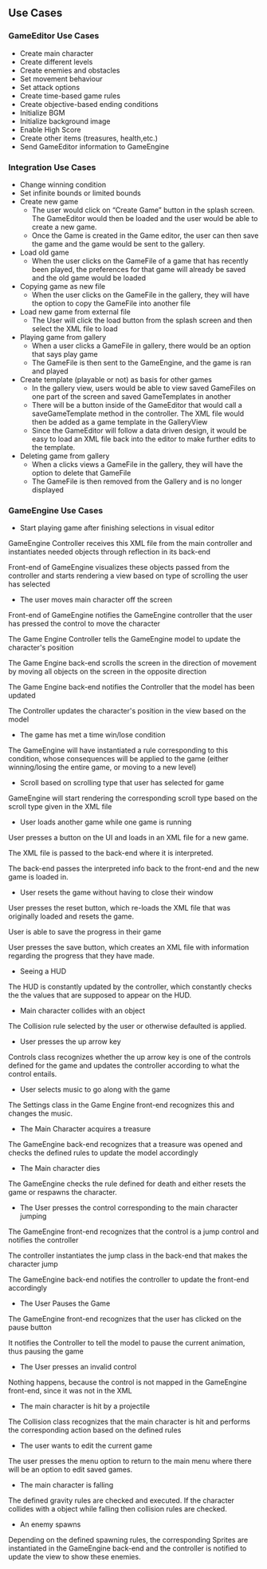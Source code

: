 ## Use Cases 

### GameEditor Use Cases
- Create main character
- Create different levels 
- Create enemies and obstacles
- Set movement behaviour
- Set attack options
- Create time-based game rules
- Create objective-based ending conditions
- Initialize BGM
- Initialize background image
- Enable High Score
- Create other items (treasures, health,etc.)
- Send GameEditor information to GameEngine


### Integration Use Cases
- Change winning condition
- Set infinite bounds or limited bounds
- Create new game 
    * The user would click on “Create Game” button in the splash screen. The GameEditor would then be loaded and the user would be able to create a new game.
    * Once the Game is created in the Game editor, the user can then save the game and the game would be sent to the gallery.
- Load old game
    * When the user clicks on the GameFile of a game that has recently been played, the preferences for that game will already be saved and the old game would be loaded
- Copying game as new file
    * When the user clicks on the GameFile in the gallery, they will have the option to copy the GameFile into another file
- Load new game from external file
    * The User will click the load button from the splash screen and then select the XML file to load
- Playing game from gallery
    * When a user clicks a GameFile in gallery, there would be an option that says play game
    * The GameFile is then sent to the GameEngine, and the game is ran and played
- Create template (playable or not) as basis for other games
    * In the gallery view, users would be able to view saved GameFiles on one part of the screen and saved GameTemplates in another 
    * There will be a button inside of the GameEditor that would call a saveGameTemplate method in the controller. The XML file would then be added as a game template in the GalleryView
    * Since the GameEditor will follow a data driven design, it would be easy to load an XML file back into the editor to make further edits to the template.
- Deleting game from gallery
    * When a clicks views a GameFile in the gallery, they will have the option to delete that GameFile
    * The GameFile is then removed from the Gallery and is no longer displayed


### GameEngine Use Cases
- Start playing game after finishing selections in visual editor
 
 GameEngine Controller receives this XML file from the main controller and instantiates needed objects through reflection in its back-end
 
 Front-end of GameEngine visualizes these objects passed from the controller and starts rendering a view based on type of scrolling the user has selected
 
- The user moves main character off the screen

Front-end of GameEngine notifies the GameEngine controller that the user has pressed the control to move the character

The Game Engine Controller tells the GameEngine model to update the character's position

The Game Engine back-end scrolls the screen in the direction of movement by moving all objects on the screen in the opposite direction

The Game Engine back-end notifies the Controller that the model has been updated

The Controller updates the character's position in the view based on the model

- The game has met a time win/lose condition

The GameEngine will have instantiated a rule corresponding to this condition, whose consequences will be applied to the game (either winning/losing the entire game, or moving to a new level)

- Scroll based on scrolling type that user has selected for game

GameEngine will start rendering the corresponding scroll type based on the scroll type given in the XML file

- User loads another game while one game is running

User presses a button on the UI and loads in an XML file for a new game.

The XML file is passed to the back-end where it is interpreted.

The back-end passes the interpreted info back to the front-end and the new game is loaded in.

- User resets the game without having to close their window

User presses the reset button, which re-loads the XML file that was originally loaded and resets the game.

User is able to save the progress in their game

User presses the save button, which creates an XML file with information regarding the progress that they have made.

- Seeing a HUD

The HUD is constantly updated by the controller, which constantly checks the the values that are supposed to appear on the HUD.

- Main character collides with an object

The Collision rule selected by the user or otherwise defaulted is applied.

- User presses the up arrow key

Controls class recognizes whether the up arrow key is one of the controls defined for the game and updates the controller according to what the control entails.

- User selects music to go along with the game

The Settings class in the Game Engine front-end recognizes this and changes the music.

- The Main Character acquires a treasure

The GameEngine back-end recognizes that a treasure was opened and checks the defined rules to update the model accordingly

- The Main character dies

The GameEngine checks the rule defined for death and either resets the game or respawns the character.

- The User presses the control corresponding to the main character jumping

The GameEngine front-end recognizes that the control is a jump control and notifies the controller

The controller instantiates the jump class in the back-end that makes the character jump

The GameEngine back-end notifies the controller to update the front-end accordingly

- The User Pauses the Game 

The GameEngine front-end recognizes that the user has clicked on the pause button

It notifies the Controller to tell the model to pause the current animation, thus pausing the game

- The User presses an invalid control

Nothing happens, because the control is not mapped in the GameEngine front-end, since it was not in the XML

- The main character is hit by a projectile

The Collision class recognizes that the main character is hit and performs the corresponding action based on the defined rules

- The user wants to edit the current game

The user presses the menu option to return to the main menu where there will be an option to edit saved games.

- The main character is falling

The defined gravity rules are checked and executed. If the character collides with a object while falling then collision rules are checked.

- An enemy spawns

Depending on the defined spawning rules, the corresponding Sprites are instantiated in the GameEngine back-end and the controller is notified to update the view to show these enemies.




